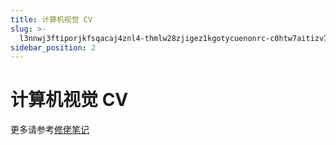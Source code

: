 ```yaml
---
title: 计算机视觉 CV
slug: >-
  l3nnwj3ftiporjkfsqacaj4znl4-thmlw28zjigez1kgotycuenonrc-c0htw7aitizv7akutpmc9tc0n3b-c0htw7
sidebar_position: 2
---
```



# 计算机视觉 CV

更多请参考[修佬笔记](https://note.isshikih.top/cour_note/D2QD_Intro2CV/)

